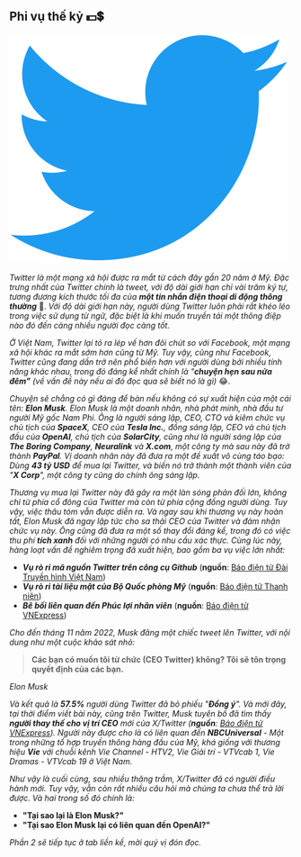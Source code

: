## Phi vụ thế kỷ 💵💲

![Twitter](../../../../public/images/posts/2023/05-12-TechBlog-02/Logo_of_Twitter.svg)

_Twitter là một mạng xã hội được ra mắt từ cách đây gần 20 năm ở Mỹ. Đặc trưng nhất của Twitter chính là tweet,
với độ dài giới hạn chỉ vài trăm ký tự, tương đương kích thước tối đa của **một tin nhắn điện thoại di động thông
thường**_ 📱. _Với độ dài giới hạn này, người dùng Twitter luôn phải rất khéo léo trong việc sử dụng từ ngữ, đặc biệt
là khi muốn truyền tải một thông điệp nào đó đến càng nhiều người đọc càng tốt._

_Ở Việt Nam, Twitter lại tỏ ra lép vế hơn đôi chút so với Facebook, một mạng xã hội khác ra mắt sớm hơn cũng từ Mỹ.
Tuy vậy, cũng như Facebook, Twitter cũng đang dần trở nên phổ biến hơn với người dùng bởi nhiều tính năng khác nhau,
trong đó đáng kể nhất chính là "**chuyện hẹn sau nửa đêm"** (về vấn đề này nếu ai đó đọc qua sẽ biết nó là gì)_ 😂.

_Chuyện sẽ chẳng có gì đáng để bàn nếu không có sự xuất hiện của một cái tên: **Elon Musk**. Elon Musk là một
doanh nhân, nhà phát minh, nhà đầu tư người Mỹ gốc Nam Phi. Ông là người sáng lập, CEO, CTO và kiêm chức vụ chủ tịch
của **SpaceX**, CEO của **Tesla Inc.**, đồng sáng lập, CEO và chủ tịch đầu của **OpenAI**, chủ tịch của **SolarCity**,
cũng như là người sáng lập của **The Boring Company**, **Neuralink** và **X.com**, một công ty mà sau này đã trở thành
**PayPal**. Vị doanh nhân này đã đưa ra một đề xuất vô cùng táo bạo: Dùng **43 tỷ USD** để mua lại Twitter,
và biến nó trở thành một thành viên của "**X Corp**", một công ty cũng do chính ông sáng lập._

_Thương vụ mua lại Twitter này đã gây ra một làn sóng phản đối lớn, không chỉ từ phía cổ đông của Twitter mà còn từ phía
cộng đồng người dùng. Tuy vậy, việc thâu tóm vẫn được diễn ra. Và ngay sau khi thương vụ này hoàn tất, Elon Musk đã
ngay lập tức cho sa thải CEO của Twitter và đảm nhận chức vụ này. Ông cũng đã đưa ra một số thay đổi đáng kể, trong đó
có việc thu phí **tích xanh** đối với những người có nhu cầu xác thực. Cùng lúc này, hàng loạt vấn đề nghiêm trọng
đã xuất hiện, bao gồm ba vụ việc lớn nhất:_

- **_Vụ rò rỉ mã nguồn Twitter trên công cụ Github_**
  (**nguồn**: [Báo điện tử Đài Truyền hình Việt Nam](https://vtv.vn/cong-nghe/twitter-thua-nhan-bi-ro-ri-ma-nguon-20230327164036994.htm))
- **_Vụ rò rỉ tài liệu mật của Bộ Quốc phòng Mỹ_**
  (**nguồn**: [Báo điện tử Thanh niên](https://thanhnien.vn/tai-lieu-mat-ro-ri-nhieu-tuan-vi-sao-gioi-chuc-my-khong-biet-185230414124016717.htm))
- **_Bê bối liên quan đến Phúc lợi nhân viên_**
  (**nguồn**: [Báo điện tử VNExpress](https://vnexpress.net/nhan-vien-twitter-noi-gian-voi-elon-musk-4603977.html))

_Cho đến tháng 11 năm 2022, Musk đăng một chiếc tweet lên Twitter, với nội dung như một cuộc khảo sát nhỏ:_

> **Các bạn có muốn tôi từ chức (CEO Twitter) không? Tôi sẽ tôn trọng quyết định của các bạn.**

_Elon Musk_

_Và kết quả là **57.5%** người dùng Twitter đã bỏ phiếu "**Đồng ý**". Và mới đây,
tại thời điểm viết bài này, cũng trên Twitter, Musk tuyên bố đã tìm thấy **người thay thế cho vị trí CEO** mới của
X/Twitter (**nguồn**: [Báo điện tử VNExpress](https://vnexpress.net/elon-musk-tim-duoc-ceo-moi-cho-twitter-4604341.html)).
Người này được cho là có liên quan đến **NBCUniversal** - Một trong những tổ hợp truyền thông hàng đầu của Mỹ,
khá giống với thương hiệu **Vie** với chuỗi kênh Vie Channel - HTV2, Vie Giải trí - VTVcab 1, Vie Dramas - VTVcab 19
ở Việt Nam._

_Như vậy là cuối cùng, sau nhiều thăng trầm, X/Twitter đã có người điều hành mới. Tuy vậy, vẫn còn rất nhiều câu hỏi mà
chúng ta chưa thể trả lời được. Và hai trong số đó chính là:_

- **"Tại sao lại là Elon Musk?"**
- **"Tại sao Elon Musk lại có liên quan đến OpenAI?"**

_Phần 2 sẽ tiếp tục ở tab liền kề, mời quý vị đón đọc._

